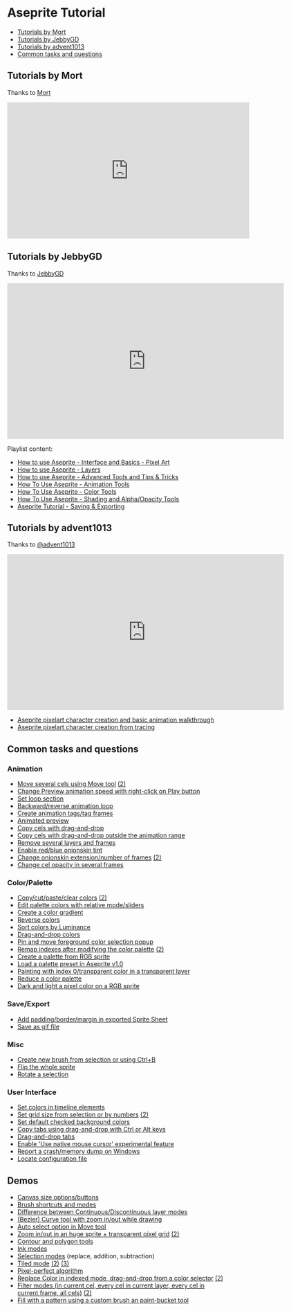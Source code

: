 # Aseprite Tutorial

* [Tutorials by Mort](#tutorials-by-mort)
* [Tutorials by JebbyGD](#tutorials-by-jebbygd)
* [Tutorials by advent1013](#tutorials-by-advent1013)
* [Common tasks and questions](#common-tasks-and-questions)

## Tutorials by Mort

Thanks to [Mort](https://twitter.com/mnrART)

<iframe width="560" height="315" src="https://www.youtube.com/embed/Md6W79jtLJM" frameborder="0" allowfullscreen></iframe>

## Tutorials by JebbyGD

Thanks to <a href="https://www.youtube.com/channel/UCdpT9OXQsizXnc6vkhtvgEg">JebbyGD</a>

<iframe width="640" height="360" src="https://www.youtube.com/embed/videoseries?list=PLPHvHCBMlIQ0FEEh0QM7MZlnVMoRGgUql" frameborder="0" allowfullscreen></iframe>

Playlist content:

* [How to use Aseprite - Interface and Basics - Pixel Art](https://www.youtube.com/watch?v=vOQOSIsB0q0&index=1&list=PLPHvHCBMlIQ0FEEh0QM7MZlnVMoRGgUql)
* [How to use Aseprite - Layers](https://www.youtube.com/watch?v=5FdnEzTXzkw&list=PLPHvHCBMlIQ0FEEh0QM7MZlnVMoRGgUql&index=2)
* [How to use Aseprite - Advanced Tools and Tips & Tricks](https://www.youtube.com/watch?v=IJCRryUSGuI&index=3&list=PLPHvHCBMlIQ0FEEh0QM7MZlnVMoRGgUql)
* [How To Use Aseprite - Animation Tools](https://www.youtube.com/watch?v=yItl34YrI5g&list=PLPHvHCBMlIQ0FEEh0QM7MZlnVMoRGgUql&index=4)
* [How To Use Aseprite - Color Tools](https://www.youtube.com/watch?v=GLfliF05qAU&index=5&list=PLPHvHCBMlIQ0FEEh0QM7MZlnVMoRGgUql)
* [How To Use Aseprite - Shading and Alpha/Opacity Tools](https://www.youtube.com/watch?v=26iNwQymiwQ&list=PLPHvHCBMlIQ0FEEh0QM7MZlnVMoRGgUql&index=6)
* [Aseprite Tutorial - Saving & Exporting](https://www.youtube.com/watch?v=VxFKplKPvqQ&list=PLPHvHCBMlIQ0FEEh0QM7MZlnVMoRGgUql&index=7)

## Tutorials by advent1013

Thanks to <a href="https://twitter.com/advent1013">@advent1013</a>

<iframe width="640" height="360" src="https://www.youtube.com/embed/cL_usZAFB4A" frameborder="0" allowfullscreen></iframe>

* [Aseprite pixelart character creation and basic animation walkthrough](https://www.youtube.com/watch?v=cL_usZAFB4A)
* [Aseprite pixelart character creation from tracing](https://www.youtube.com/watch?v=57dHdfClOqM)

## Common tasks and questions

### Animation

  * [Move several cels using Move tool](http://imgur.com/sG8dGbN) [(2)](http://imgur.com/jNSwKmL)
  * [Change Preview animation speed with right-click on Play button](http://imgur.com/wD1aoDM)
  * [Set loop section](http://imgur.com/Zffmgm8)
  * [Backward/reverse animation loop](https://www.youtube.com/watch?v=E-mI679DVBk)
  * [Create animation tags/tag frames](http://imgur.com/t3ZGRzw)
  * [Animated preview](http://imgur.com/eRmPum3)
  * [Copy cels with drag-and-drop](http://imgur.com/c0lpNdz)
  * [Copy cels with drag-and-drop outside the animation range](http://imgur.com/OcIjFXQ)
  * [Remove several layers and frames](http://imgur.com/VYy7oi3)
  * [Enable red/blue onionskin tint](http://imgur.com/qJZiq82)
  * [Change onionskin extension/number of frames](http://imgur.com/hZyytnc) [(2)](http://imgur.com/cKZGGrb)
  * [Change cel opacity in several frames](http://imgur.com/7Ntp1eY)

### Color/Palette

  * [Copy/cut/paste/clear colors](http://imgur.com/YUq04tF) [(2)](http://imgur.com/O35BgGs)
  * [Edit palette colors with relative mode/sliders](http://imgur.com/IBIgdtv)
  * [Create a color gradient](http://imgur.com/SEDgZ94)
  * [Reverse colors](http://imgur.com/GwZHckb)
  * [Sort colors by Luminance](http://imgur.com/MngwkmP)
  * [Drag-and-drop colors](http://imgur.com/wmpuVaA)
  * [Pin and move foreground color selection popup](http://imgur.com/zZC0SGo)
  * [Remap indexes after modifying the color palette](http://imgur.com/1sXGP3o) [(2)](http://imgur.com/UlBnMTE)
  * [Create a palette from RGB sprite](http://imgur.com/5TPFdoe)
  * [Load a palette preset in Aseprite v1.0](http://imgur.com/nlLvOHv)
  * [Painting with index 0/transparent color in a transparent layer](http://imgur.com/9enwCxe)
  * [Reduce a color palette](http://imgur.com/IfrVyfd)
  * [Dark and light a pixel color on a RGB sprite](http://imgur.com/t8Z8d2N)

### Save/Export

  * [Add padding/border/margin in exported Sprite Sheet](http://imgur.com/19Dl9wJ)
  * [Save as gif file](http://imgur.com/Rmr3P1j)

### Misc

  * [Create new brush from selection or using Ctrl+B](http://imgur.com/2ke4Xgw)
  * [Flip the whole sprite](http://imgur.com/okxOor9)
  * [Rotate a selection](http://imgur.com/SDcDoYW)

### User Interface

  * [Set colors in timeline elements](https://www.youtube.com/watch?v=YLzI0CoGrNg)
  * [Set grid size from selection or by numbers](http://imgur.com/7zYjw1R) [(2)](http://imgur.com/cbdZp2x)
  * [Set default checked background colors](http://imgur.com/CmTVmCN)
  * [Copy tabs using drag-and-drop with Ctrl or Alt keys](http://imgur.com/RCOjyY8)
  * [Drag-and-drop tabs](http://imgur.com/WiXPPgg)
  * [Enable 'Use native mouse cursor' experimental feature](http://imgur.com/lO0OgBl)
  * [Report a crash/memory dump on Windows](http://imgur.com/9MTYI9k)
  * [Locate configuration file](http://imgur.com/PRZ4AaZ)

## Demos

* [Canvas size options/buttons](http://imgur.com/Jnkje0r)
* [Brush shortcuts and modes](http://imgur.com/jyP6H7g)
* [Difference between Continuous/Discontinuous layer modes](http://imgur.com/iAapATy)
* [(Bezier) Curve tool with zoom in/out while drawing](http://imgur.com/uGYfPxE)
* [Auto select option in Move tool](http://imgur.com/wnXpdwU)
* [Zoom in/out in an huge sprite + transparent pixel grid](http://imgur.com/UdXJMPr) [(2)](http://imgur.com/osjvyJ0)
* [Contour and polygon tools](http://imgur.com/5V0qOmj)
* [Ink modes](http://imgur.com/Kfi2WxF)
* [Selection modes](http://imgur.com/o7F4s6o) (replace, addition, subtraction)
* [Tiled mode](http://imgur.com/GaAMqgb) [(2)](http://imgur.com/vcRlaeY) [(3)](http://imgur.com/HuJEJau)
* [Pixel-perfect algorithm](http://imgur.com/uiyzvcY)
* [Replace Color in indexed mode, drag-and-drop from a color selector](http://imgur.com/VAVpHUl) [(2)](http://imgur.com/yUBtO2u)
* [Filter modes (in current cel, every cel in current layer, every cel in current frame, all cels)](http://imgur.com/J6L5M5Q) [(2)](http://imgur.com/Zp1gANL)
* [Fill with a pattern using a custom brush an paint-bucket tool](http://imgur.com/zWaqLKJ)
